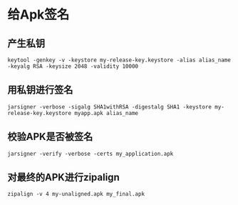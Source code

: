 # 给Apk签名

## 产生私钥
```
keytool -genkey -v -keystore my-release-key.keystore -alias alias_name -keyalg RSA -keysize 2048 -validity 10000
```

## 用私钥进行签名
```
jarsigner -verbose -sigalg SHA1withRSA -digestalg SHA1 -keystore my-release-key.keystore myapp.apk alias_name
```

## 校验APK是否被签名
```
jarsigner -verify -verbose -certs my_application.apk
```

## 对最终的APK进行zipalign
```
zipalign -v 4 my-unaligned.apk my_final.apk
```
